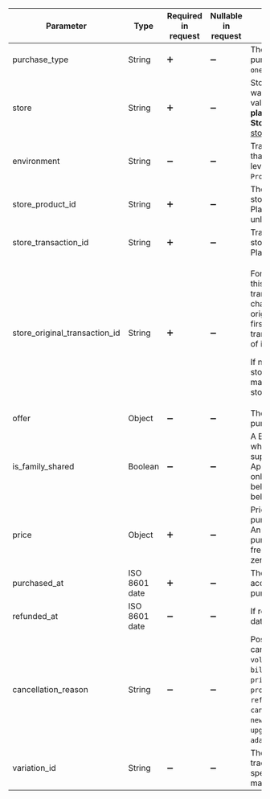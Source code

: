 <!--- Purchase.md --->

| Parameter                     | Type          | Required in request | Nullable in request | Description                                                  |
| ----------------------------- | ------------- | ------------------- | ------------------- | ------------------------------------------------------------ |
| purchase_type                 | String        | :heavy_plus_sign:   | :heavy_minus_sign:  | The type of product purchased. Possible value: `one_time_purchase`. |
| store                         | String        | :heavy_plus_sign:   | :heavy_minus_sign:  | Store where the product was bought. Possible values: **app_store**, **play_store**, **stripe**, or the **Store ID** of your [custom store](custom-store). |
| environment                   | String        | :heavy_minus_sign:  | :heavy_minus_sign:  | Transaction environment that provided the access level. Options: `Sandbox`, `Production`. |
| store_product_id              | String        | :heavy_plus_sign:   | :heavy_minus_sign:  | The product ID in the app store (App Store, Google Play, Stripe, etc.) that unlocked this access level. |
| store_transaction_id          | String        | :heavy_plus_sign:   | :heavy_minus_sign:  | Transaction ID in the app store (App Store, Google Play, Stripe, etc.). |
| store_original_transaction_id | String        | :heavy_plus_sign:   | :heavy_minus_sign:  | <p>For recurring subscriptions, this is the original transaction ID that links the chain of renewals. The original transaction is the first in the chain; later transactions are extensions of it.</p><p>If no extensions, store_original_transaction_id matches store_transaction_id.</p> |
| offer                         | Object        | :heavy_minus_sign:  | :heavy_minus_sign:  | The offer used for the purchase as an [Offer](server-side-api-objects#offer) object. |
| is_family_shared              | Boolean       | :heavy_minus_sign:  | :heavy_minus_sign:  | A Boolean value indicating whether the product supports family sharing in App Store Connect. iOS only. Always `false` for iOS below 14.0 and macOS below 11.0. |
| price                         | Object        | :heavy_plus_sign:   | :heavy_minus_sign:  | Price of the one-time purchase as a [Price](server-side-api-objects#price) object. An initial subscription purchase with zero cost is a free trial; a renewal with zero cost is a free renewal. |
| purchased_at                  | ISO 8601 date | :heavy_plus_sign:   | :heavy_minus_sign:  | The datetime when the access level was last purchased.       |
| refunded_at                   | ISO 8601 date | :heavy_minus_sign:  | :heavy_minus_sign:  | If refunded, shows the datetime of the refund.               |
| cancellation_reason           | String        | :heavy_minus_sign:  | :heavy_minus_sign:  | Possible reasons for cancellation: `voluntarily_cancelled`, `billing_error`, `price_increase`, `product_was_not_available`, `refund`, `cancelled_by_developer`, `new_subscription_replace`, `upgraded`, `unknown`, `adapty_revoked`. |
| variation_id                  | String        | :heavy_minus_sign:  | :heavy_minus_sign:  | The variation ID used to trace purchases to the specific paywall they were made from. |

